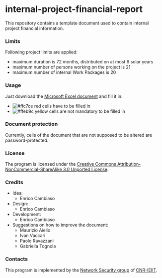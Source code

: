 # internal-project-financial-report

This repository contains a template document used to contain internal project financial information.

### Limits ###

Following project limits are applied:
- maximum duration is 72 months, distributed on at most 6 solar years
- maximum number of persons working on the project is 21
- maximum number of internal Work Packages is 20

### Usage ###

Just download the [Microsoft Excel document](https://github.com/netsecgroupcnr/internal-project-financial-report/blob/master/ResearchProject_PersonnelBudget.xlsx) and fill it in:
- ![#ffc7ce](https://via.placeholder.com/15/ffc7ce/000000?text=+) red cells have to be filled in
- ![#ffeb9c](https://via.placeholder.com/15/ffeb9c/000000?text=+) yellow cells are not mandatory to be filled in

### Document protection ###

Currently, cells of the document that are not supposed to be altered are password-protected.

### License ###

The program is licensed under the [Creative Commons Attribution-NonCommercial-ShareAlike 3.0 Unported License](http://creativecommons.org/licenses/by-nc-sa/3.0/).

### Credits ###

* Idea:
  * Enrico Cambiaso
* Design:
  * Enrico Cambiaso
* Development:
  * Enrico Cambiaso
* Suggestions on how to improve the document:
  * Maurizio Aiello
  * Ivan Vaccari
  * Paolo Ravazzani
  * Gabriella Tognola

### Contacts ###

This program is implemented by the [Network Security group](https://www.ieiit.cnr.it/expertise/network-security) of [CNR-IEIIT](http://www.ieiit.cnr.it).
